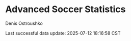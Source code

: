 # Advanced Soccer Statistics
Denis Ostroushko

<!-- gfm -->

Last successful data update: 2025-07-12 18:16:58 CST
